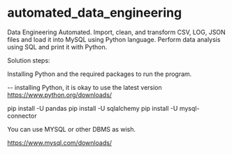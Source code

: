 # automated_data_engineering
Data Engineering Automated. 
Import, clean, and transform CSV, LOG, JSON files and load it into MySQL using Python language. Perform data analysis using SQL and print it with Python.

Solution steps:

Installing Python and the required packages to run the program.

-- installing Python, it is okay to use the latest version
https://www.python.org/downloads/

pip install -U pandas
pip install -U sqlalchemy
pip install -U mysql-connector

You can use MYSQL or other DBMS as wish.

https://www.mysql.com/downloads/
